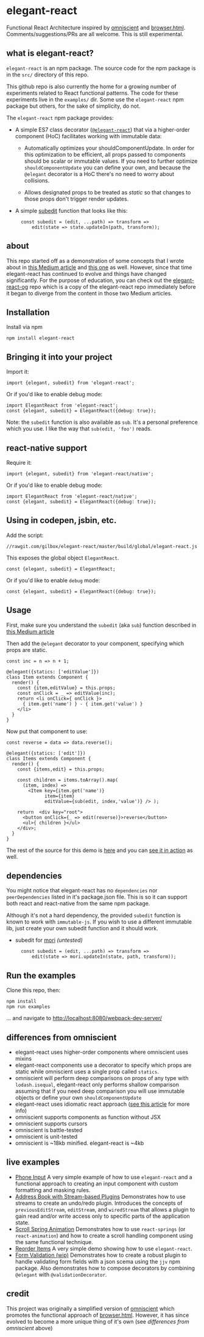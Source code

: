 # elegant-react

Functional React Architecture inspired by [omniscient](http://omniscientjs.github.io/) and [browser.html](https://github.com/mozilla/browser.html/).
Comments/suggestions/PRs are all welcome. This is still experimental.


## what is elegant-react?

`elegant-react` is an npm package. The source code for the npm package is in the `src/`
directory of this repo.

This github repo is also currently the home for a growing number of experiments
related to React functional patterns. The code for these experiments
live in the `examples/` dir. Some use the `elegant-react` npm package but others,
for the sake of simplicity, do not.

The `elegant-react` npm package provides:

  - A simple ES7 class decorator ([`@elegant-react`](https://github.com/gilbox/elegant-react/blob/master/src/create-elegant-decorator.js))
    that via a higher-order component (HoC) facilitates working with immutable data:

      * Automatically optimizes your shouldComponentUpdate. In order
        for this optimization to be efficient, all props passed to components should be
        scalar or immutable values. If you need to further optimize `shouldComponentUpdate`
        you can define your own, and because the `@elegant` decorator is a HoC there's
        no need to worry about collisions.

      * Allows designated props to be treated as *static* so that changes to those
        props don't trigger render updates.

  - A simple [subedit](https://github.com/gilbox/elegant-react/blob/master/src/index.js#L4) function that looks like this:

          const subedit = (edit, ...path) => transform =>
              edit(state => state.updateIn(path, transform));


## about

This repo started off as a demonstration of some concepts that I wrote about in [this Medium article](https://medium.com/@gilbox/an-elegant-functional-architecture-for-react-faa3fb42b75b) and [this one](https://medium.com/p/7acf5d0cf00e) as well. However, since that time elegant-react
has continued to evolve and things have changed significantly. For the purpose of education,
you can check out the [elegant-react-og](https://github.com/gilbox/elegant-react) repo which
is a copy of the elegant-react repo immediately before it began to diverge from the content
in those two Medium articles.


## Installation

Install via npm

    npm install elegant-react


## Bringing it into your project

Import it:

    import {elegant, subedit} from 'elegant-react';

Or if you'd like to enable debug mode:

    import ElegantReact from 'elegant-react';
    const {elegant, subedit} = ElegantReact({debug: true});

Note: the `subedit` function is also available as `sub`. It's a personal
preference which you use. I like the way that `sub(edit, 'foo')` reads.

## react-native support

Require it:

    import {elegant, subedit} from 'elegant-react/native';

Or if you'd like to enable debug mode:

    import ElegantReact from 'elegant-react/native';
    const {elegant, subedit} = ElegantReact({debug: true});


## Using in codepen, jsbin, etc.

Add the script:

    //rawgit.com/gilbox/elegant-react/master/build/global/elegant-react.js

This exposes the global object `ElegantReact`.

    const {elegant, subedit} = ElegantReact;

Or if you'd like to enable `debug` mode:

    const {elegant, subedit} = ElegantReact({debug: true});


## Usage

First, make sure you understand the `subedit` (aka `sub`) function described in
[this Medium article](https://medium.com/@gilbox/an-elegant-functional-architecture-for-react-faa3fb42b75b)

Then add the `@elegant` decorator to your component, specifying which
props are static.

    const inc = n => n + 1;

    @elegant({statics: ['editValue']})
    class Item extends Component {
      render() {
        const {item,editValue} = this.props;
        const onClick = _ => editValue(inc);
        return <li onClick={ onClick }>
          { item.get('name') } - { item.get('value') }
        </li>
      }
    }

Now put that component to use:

    const reverse = data => data.reverse();

    @elegant({statics: ['edit']})
    class Items extends Component {
      render() {
        const {items,edit} = this.props;

        const children = items.toArray().map(
          (item, index) =>
            <Item key={item.get('name')}
                  item={item}
                  editValue={sub(edit, index,'value')} /> );

        return  <div key="root">
          <button onClick={_ => edit(reverse)}>reverse</button>
          <ul>{ children }</ul>
        </div>;
      }
    }

The rest of the source for this demo is [here](https://github.com/gilbox/elegant-react/blob/master/examples/reorder-items/app.js)
and you can [see it in action](http://gilbox.github.io/elegant-react/examples/reorder-items/demo.html)
as well.


## dependencies

You might notice that elegant-react has no `dependencies` nor `peerDependencies`
listed in it's package.json file. This is so it can support both react and react-native
from the same npm package.

Although it's not a hard dependency, the provided `subedit` function is known
to work with `immutable-js`. If you wish to use a different immutable lib,
just create your own subedit function and it should work.

- subedit for [mori](http://swannodette.github.io/mori/) *(untested)*

        const subedit = (edit, ...path) => transform =>
            edit(state => mori.updateIn(state, path, transform));


## Run the examples

Clone this repo, then:

    npm install
    npm run examples

... and navigate to [http://localhost:8080/webpack-dev-server/](http://localhost:8080/webpack-dev-server/)


## differences from omniscient

- elegant-react uses higher-order components where omniscient uses mixins
- elegant-react components use a decorator to specify which props are static while
  omniscient uses a single prop called `statics`.
- omniscient will perform deep comparisons on props of any type with `lodash.isequal`,
  elegant-react only performs shallow comparison assuming that if you need deep comparison
  you will use immutable objects or define your own `shouldComponentUpdate`
- elegant-react uses idiomatic react approach ([see this article](https://medium.com/p/7acf5d0cf00e) for more info)
- omniscient supports components as function without JSX
- omniscient supports cursors
- omniscient is battle-tested
- omniscient is unit-tested
- omniscient is ~18kb minified. elegant-react is ~4kb

## live examples

- [Phone Input](http://gilbox.github.io/elegant-react/examples/phone-input-field/demo.html)
  A very simple example of how to use `elegant-react` and a functional approach to creating
  an input component with custom formatting and masking rules.
- [Address Book with Stream-based Plugins](http://gilbox.github.io/elegant-react/examples/address-book-store-streams/demo.html)
  Demonstrates how to use streams to create an undo/redo plugin.
  Introduces the concepts of `previousEditStream`, `editStream`, and `wiredStream` that allows a plugin to gain read and/or write
  access only to specific parts of the application state.
- [Scroll Spring Animation](http://gilbox.github.io/elegant-react/examples/scroll-spring-animation/demo.html)
  Demonstrates how to use `react-springs` (or `react-animation`) and how to create a scroll
  handling component using the same functional technique.
- [Reorder Items](http://gilbox.github.io/elegant-react/examples/reorder-items/demo.html)
  A very simple demo showing how to use `elegant-react`.
- [Form Validation (wip)](http://gilbox.github.io/elegant-react/examples/form-validation/demo.html)
  Demonstrates how to create a robust plugin to handle validating form fields with a
  json scema using the `jjv` npm package. Also demonstrates how to compose
  decorators by combining `@elegant` with `@validationDecorator`.


## credit

This project was originally a simplified version of [omniscient](http://omniscientjs.github.io/)
which promotes the functional approach of [browser.html](https://github.com/mozilla/browser.html/).
However, it has since evolved to become a more unique thing of it's own (see *differences from omniscient* above)
